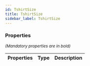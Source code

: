 ```yaml
---
id: TshirtSize
title: TshirtSize
sidebar_label: TshirtSize
---
```




### Properties

<font size="2"><i>(Mandatory properties are in bold)</i></font>

| Properties | Type | Description |
| --------- | ---- | ----------- |

